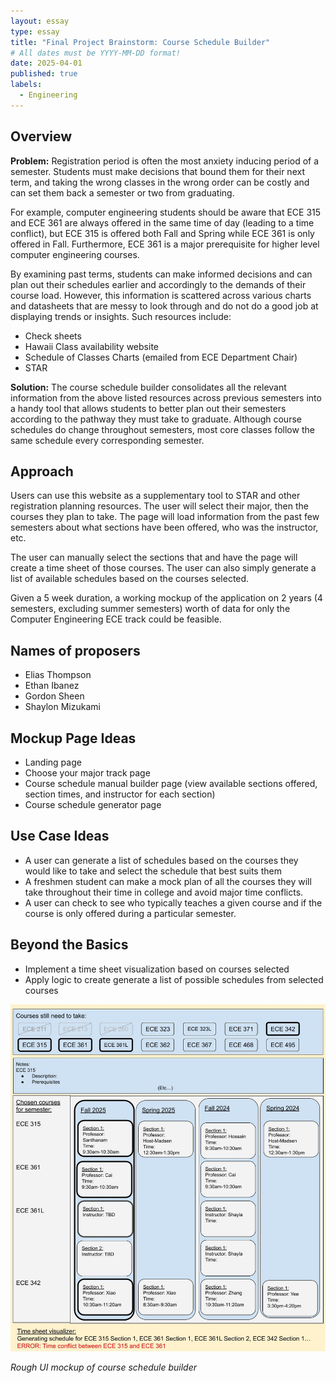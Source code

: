 ```yaml
---
layout: essay
type: essay
title: "Final Project Brainstorm: Course Schedule Builder"
# All dates must be YYYY-MM-DD format!
date: 2025-04-01
published: true
labels:
  - Engineering
---
```


## Overview
**Problem:** Registration period is often the most anxiety inducing period of a semester. Students must make decisions that bound them for their next term, and taking the wrong classes in the wrong order can be costly and can set them back a semester or two from graduating. 

For example, computer engineering students should be aware that ECE 315 and ECE 361 are always offered in the same time of day (leading to a time conflict), but ECE 315 is offered both Fall and Spring while ECE 361 is only offered in Fall. Furthermore, ECE 361 is a major prerequisite for higher level computer engineering courses.

By examining past terms, students can make informed decisions and can plan out their schedules earlier and accordingly to the demands of their course load. However, this information is scattered across various charts and datasheets that are messy to look through and do not do a good job at displaying trends or insights. Such resources include:
- Check sheets
- Hawaii Class availability website
- Schedule of Classes Charts (emailed from ECE Department Chair)
- STAR

**Solution:** The course schedule builder consolidates all the relevant information from the above listed resources across previous semesters into a handy tool that allows students to better plan out their semesters according to the pathway they must take to graduate. Although course schedules do change throughout semesters, most core classes follow the same schedule every corresponding semester.

## Approach
Users can use this website as a supplementary tool to STAR and other registration planning resources. The user will select their major, then the courses they plan to take. The page will load information from the past few semesters about what sections have been offered, who was the instructor, etc.

The user can manually select the sections that and have the page will create a time sheet of those courses. The user can also simply generate a list of available schedules based on the courses selected.

Given a 5 week duration, a working mockup of the application on 2 years (4 semesters, excluding summer semesters) worth of data for only the Computer Engineering ECE track could be feasible.

## Names of proposers

- Elias Thompson
- Ethan Ibanez
- Gordon Sheen
- Shaylon Mizukami

## Mockup Page Ideas

- Landing page
- Choose your major track page
- Course schedule manual builder page (view available sections offered, section times, and instructor for each section)
- Course schedule generator page

## Use Case Ideas
- A user can generate a list of schedules based on the courses they would like to take and select the schedule that best suits them
- A freshmen student can make a mock plan of all the courses they will take throughout their time in college and avoid major time conflicts.
- A user can check to see who typically teaches a given course and if the course is only offered during a particular semester.

## Beyond the Basics
- Implement a time sheet visualization based on courses selected
- Apply logic to create generate a list of possible schedules from selected courses

<img width="1000px" src="../img/course_schedule_builder_mock_layout.jpg">

*Rough UI mockup of course schedule builder*
